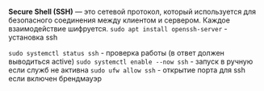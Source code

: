 **Secure Shell (SSH)** — это сетевой протокол, который используется для безопасного соединения между клиентом и сервером. Каждое взаимодействие шифруется.
`sudo apt install openssh-server` - установка ssh 

`sudo systemctl status ssh` - проверка работы (в ответ должен выводиться active)
`sudo systemctl enable --now ssh` - запуск в ручную если служб не активна
`sudo ufw allow ssh` - открытие порта для ssh если включен брендмауэр
